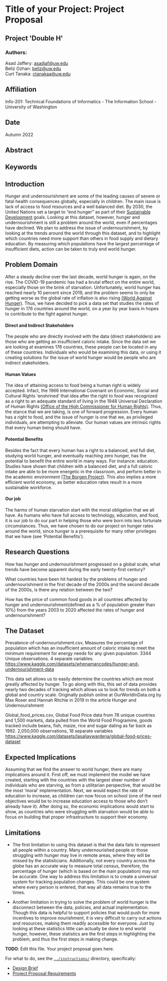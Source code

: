 # Title of your Project: Project Proposal
## Project 'Double H'
### Authors:

Asad Jaffery: asadjaf@uw.edu\
Beliz Ozhan: beliz@uw.edu\
Curt Tanaka: ctanakaa@uw.edu

## Affiliation
Info-201: Technical Foundations of Informatics - The Information School - University of Washington

## Date
Autumn 2022

## Abstract

## Keywords

## Introduction
Hunger and undernourishment are some of the leading causes of severe or fatal health consequences globally, especially in children. The main issue is lack of access to food resources and a well balanced diet. By 2030, the United Nations set a target to “end hunger” as part of their [Sustainable Development](https://sdgs.un.org/goals) goals. Looking at this dataset, however, hunger and undernourishment is still a problem around the world, even if percentages have declined. We plan to address the issue of undernourishment, by looking at the trends around the world through this dataset, and to highlight which countries need more support than others in food supply and dietary education. By measuring which populations have the largest percentage of insufficient diets, action can be taken to truly end world hunger.

## Problem Domain
After a steady decline over the last decade, world hunger is again, on the rise. The COVID-19 pandemic has had a brutal effect on the entire world, especially those on the brink of starvation. Unfortunately, world hunger has reached nearly 10 percent since 2019, and the problem seems to only be getting worse as the global rate of inflation is also rising [(World Against Hunger)](https://www.actionagainsthunger.org/the-hunger-crisis/world-hunger-facts/). Thus, we have decided to pick a data set that studies the rates of hunger in 176 countries around the world, on a year by year basis in hopes to contribute to the fight against hunger.

#### Direct and Indirect Stakeholders
The people who are directly involved with the data (direct stakeholders) are those who are getting an insufficient caloric intake. Since the data set we are looking at examines 176 countries, these people can be located in any of these countries. Individuals who would be examining this data, or using it creating solutions for the issue of world hunger would be people who are indirect stakeholders.

#### Human Values
The idea of attaining access to food being a human right is widely accepted. Infact, the 1966 International Covenant on Economic, Social and Cultural Rights 'enshrined’ that idea after the right to food was recognized as a right to an adequate standard of living in the 1948 Universal Declaration of Human Rights [(Office of the High Commissioner for Human Rights)](https://www.ohchr.org/sites/default/files/Documents/Publications/FactSheet34en.pdf). Thus, the stance that we are taking, is one of forward progression. Every human has a right to food, and the issue of hunger is one that we, as privileged individuals, are attempting to alleviate. Our human values are intrinsic rights that every human being should have.

#### Potential Benefits
Besides the fact that every human has a right to a balanced, and full diet, studying world hunger, and eventually reaching zero hunger, has the potential to benefit the entire world in many ways. For instance: education. Studies have shown that children with a balanced diet, and a full caloric intake are able to be more energetic in the classroom, and perform better in the academic environment [(The Borgen Project)](https://borgenproject.org/effects-of-hunger-on-education/). This also implies a more efficient world economy, as better education rates result in a more sustainable workforce.

#### Our job
The harms of human starvation start with the moral obligation that we all have. As humans who have full access to technology, education, and food, it is our job to do our part in helping those who were born into less fortunate circumstances. Thus, we have chosen to do our project on hunger rates around the world, since hunger is a prerequisite for many other privileges that we have (see ‘Potential Benefits’).

## Research Questions

How has hunger and undernourishment progressed on a global scale, what trends have become apparent during the early twenty-first century?

What countries have been hit hardest by the problems of hunger and undernourishment in the first decade of the 2000s and the second decade of the 2000s, is there any relation between the two?

How has the price of common food goods in all countries affected by hunger and undernourishment(defined as a % of population greater than 10%) from the years 2003 to 2020 affected the rates of hunger and undernourishment?

## The Dataset

Prevalence-of-undernourishment.csv, Measures the percentage of population which has an insufficient amount of caloric intake to meet the minimum requirement for energy needs for any given population. 3344 Unique observations. 4 separate variables.
https://www.kaggle.com/datasets/whenamancodes/hunger-and-undernourishment-data

This data set allows us to easily determine the countries which are most greatly affected by hunger. To go along with this, this set of data provides nearly two decades of tracking which allows us to look for trends on both a global and country scale. Originally publish online at OurWorldInData.org by Max Roser and Hannah Ritchie in 2019 in the article Hunger and Undernourishment

Global_food_prices.csv, Global Food Price data from 76 unique countries and 1,500 markets, data pulled from the World Food Programme, goods tracked include beans, fish, maize, rice and sugar dating as far back as 1992. 2,050,000 observations, 18 separate variables
https://www.kaggle.com/datasets/lasaljaywardena/global-food-prices-dataset

## Expected Implications

Assuming that we find the answer to world hunger, there are many implications around it. First off, we must implement the model we have created, starting with the countries with the largest sheer number of individuals who are starving, as from a utilitarian perspective, that would be the most ‘moral’ implementation. Next, we would expect the rate of education to increase, as children can now focus on school (one of the next objectives would be to increase education access to those who don’t already have it).  After doing so, the economic implications would start to show, as countries who were struggling with starvation would be able to focus on building that proper infrastructure to support their economy.


## Limitations

- The first limitation to using this dataset is that the data fails to represent all people within a country. Many undernourished people or those struggling with hunger may live in remote areas, where they will be missed by the statisticians. Additionally, not every country across the globe has an accurate way to measure total census, therefore, the percentage of hunger (which is based on the main population) may not be accurate. One way to address this limitation is to create a universal system for tracking population changes. This could be one system where every person is entered, that way all data remains true to the times.

- Another limitation in trying to solve the problem of world hunger is the disconnect between the data, policies, and actual implementation. Though this data is helpful to support policies that would push for more incentives to improve nourishment, it is very difficult to carry out actions and resources, making them readily accessible for everyone. Just by looking at these statistics little can actually be done to end world hunger, however, these statistics are the first steps in highlighting the problem, and thus the first steps in making change.







**TODO**: Edit this file. Your project proposal goes here.

For what to do, see the [`../instructions/`](../instructions/) directory, specifically:

* [Design Brief](../instructions/project-design-brief.pdf)
* [Project Proposal Requirements](../instructions/p01-proposal-requirements.md)
